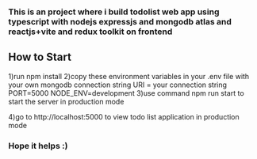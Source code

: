 ### This is an project where i build todolist web app using typescript with nodejs expressjs and mongodb atlas and reactjs+vite and redux toolkit on frontend

## How to Start

1)run npm install
2)copy these environment variables in your .env file with your own mongodb connection string
URI = your connection string
PORT=5000
NODE_ENV=development
3)use command npm run start to start the server in production mode

4)go to http://localhost:5000 to view todo list application in production mode

### Hope it helps :)
